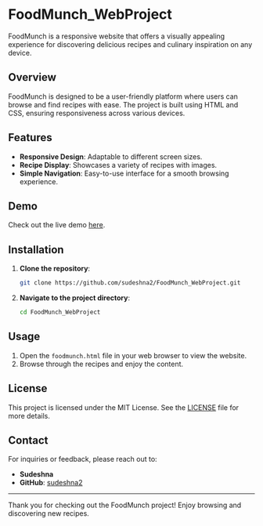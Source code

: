 # FoodMunch_WebProject

FoodMunch is a responsive website that offers a visually appealing experience for discovering delicious recipes and culinary inspiration on any device.


## Overview

FoodMunch is designed to be a user-friendly platform where users can browse and find recipes with ease. The project is built using HTML and CSS, ensuring responsiveness across various devices.

## Features

- **Responsive Design**: Adaptable to different screen sizes.
- **Recipe Display**: Showcases a variety of recipes with images.
- **Simple Navigation**: Easy-to-use interface for a smooth browsing experience.

## Demo

Check out the live demo [here](https://github.com/sudeshna2/FoodMunch_WebProject).

## Installation

1. **Clone the repository**:
    ```bash
    git clone https://github.com/sudeshna2/FoodMunch_WebProject.git
    ```
2. **Navigate to the project directory**:
    ```bash
    cd FoodMunch_WebProject
    ```

## Usage

1. Open the `foodmunch.html` file in your web browser to view the website.
2. Browse through the recipes and enjoy the content.


## License

This project is licensed under the MIT License. See the [LICENSE](LICENSE) file for more details.

## Contact

For inquiries or feedback, please reach out to:

- **Sudeshna**
- **GitHub**: [sudeshna2](https://github.com/sudeshna2)

---

Thank you for checking out the FoodMunch project! Enjoy browsing and discovering new recipes.
